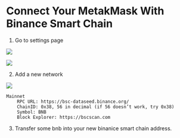 # Connect Your MetakMask With Binance Smart Chain

 1. Go to settings page
  
  
![](/img/set.png)

  <img src="https://lh5.googleusercontent.com/NqWPIv1MrMJ-W2wDKjxtdxcdFhDwiqhsZ6G6MY6FQnhxPTCCPfPHBJ59vBl1ddxpbfV11ufETWAolV1s9YjCYHPeJCKW1S-sr8gfjcFt3swXM-p3IgafNBqPZ86DvThK-I9gKbrw" />

 2. Add a new network
 
  <img src="https://lh5.googleusercontent.com/wRHX351ldc2PWT1wXE6U1NYyUkaEmVHVoA0Ex4LKz51prqRgwJcBCs2DhL0lQ3PVmE7Sv2dE02ReXcHlXNaf0lczFZtFl5htOtAzUYkDzu5eySe7y4wpcMaCzY6GaHv6NCXM1qZQ" />
 

    Mainnet
        RPC URL: https://bsc-dataseed.binance.org/
        ChainID: 0x38, 56 in decimal (if 56 doesn’t work, try 0x38)
        Symbol: BNB
        Block Explorer: https://bscscan.com
  
  
 3. Transfer some bnb into your new binanice smart chain address.
 
 


